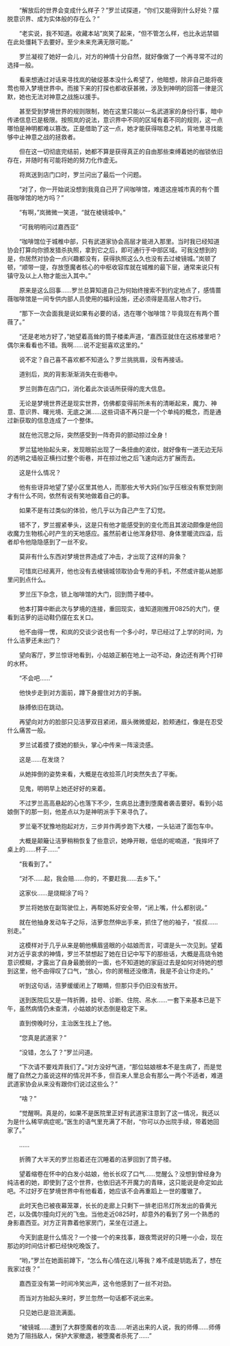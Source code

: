 　　

　　“解放后的世界会变成什么样子？”罗兰试探道，“你们又能得到什么好处？摆脱意识界、成为实体般的存在么？”

　　“老实说，我不知道。收藏本站”岚笑了起来，“但不管怎么样，也比永远禁锢在此处僵耗下去要好。至少未来充满无限可能。”

　　罗兰凝视了她好一会儿，对方的神情十分自然，就好像做了一个再寻常不过的选择一般。

　　看来想通过对话来寻找岚的破绽基本没什么希望了，他暗想，除非自己能将夜莺也带入梦境世界中。而接下来的打探也都收获甚微，涉及到神明的回答一律是沉默，她也无法对神意之战施以援手。

　　甚至受到梦境世界的规则限制，她在这里只能以一名武道家的身份行事，暗中传递信息已是极限。按照岚的说法，意识界中不同的区域有着不同的规则，这一点哪怕是神明都难以篡改。正是借助了这一点，她才能获得喘息之机，背地里寻找能够中止神意之战的拯救者。

　　但在这一切彻底完结前，她都不算是获得真正的自由那些束缚着她的枷锁依旧存在，并随时有可能将她的努力化作虚无。

　　将岚送到店门口时，罗兰问出了最后一个问题。

　　“对了，你一开始说没想到我竟自己开了间咖啡馆，难道这座城市真的有个蔷薇咖啡馆的地方吗？”

　　“有啊，”岚微微一笑道，“就在棱镜城中。”

　　“可我明明问过嘉西亚”

　　“咖啡馆位于城椎中部，只有武道家协会高层才能进入那里。当时我已经知道协会打算向你颁发猎杀执照，拿到它之后，即可通行于中部区域。可我没想到的是，你居然对协会一点兴趣都没有，获得执照这么久也没有去过棱镜城。”岚顿了顿，“顺带一提，存放堕魔者核心的中枢收容库就在城椎的最下层，通常来说只有镇守及以上人物才能出入其中。”

　　原来是这么回事……罗兰总算知道自己为何始终搜索不到约定地点了，感情蔷薇咖啡馆是一间专供内部人员使用的福利设施，还必须得是高层人物才行。

　　“那下一次会面我是说如果有必要的话，选在哪个咖啡馆？毕竟现在有两个蔷薇了。”

　　“还是老地方好了，”她望着高耸的筒子楼柔声道，“嘉西亚就住在这栋楼里吧？偶尔来看看也不错。我啊……说不定挺喜欢这里的。”

　　说不定？自己喜不喜欢都不知道么？罗兰挑挑眉，没有再接话。

　　道别后，岚的背影渐渐消失在街巷中。

　　罗兰则靠在店门口，消化着此次谈话所获得的庞大信息。

　　无论是梦境世界还是现实世界，仿佛都变得前所未有的清晰起来，魔力、神意、意识界、曙光境、无底之渊……这些词语不再只是一个个单纯的概念，而是通过新获取的信息连成了一个整体。

　　就在他沉思之际，突然感受到一阵奇异的颤动掠过全身！

　　罗兰猛地抬起头来，发现眼前出现了一条扭曲的波纹，就好像有一道无边无际的透明之墙般正横扫过整个街巷，并在掠过他之后飞速向远方扩展而去。

　　这是什么情况？

　　他有些讶异地望了望小区里其他人，而那些大爷大妈们似乎压根没有察觉到刚才有什么不同，依然有说有笑地做着自己的事。

　　如果不是有过类似的体验，他几乎以为自己产生了幻觉。

　　错不了，罗兰握紧拳头，这是只有他才能感受到的变化而且其波动颇像是他回收魔力生物核心时产生的天地感应。虽然前者让他浑身舒坦、身体里暖流四溢，后者却令他隐隐感到了一丝不安。

　　莫非有什么东西对梦境世界造成了冲击，才出现了这样的异象？

　　可惜岚已经离开，他也没有去棱镜城领取协会专用的手机，不然或许能从她那里问到点什么。

　　罗兰压下杂念，锁上咖啡馆的大门，回到筒子楼中。

　　他本打算中断此次与梦境的连接，重回现实，谁知道刚推开0825的大门，便看到洁萝的运动鞋仍摆在玄关口。

　　他不由得一愣，和岚的交谈少说也有一个多小时，早已经过了上学的时间，为什么洁萝还未出门？

　　望向客厅，罗兰惊讶地看到，小姑娘正躺在地上一动不动，身边还有两个打碎的水杯。

　　“不会吧……”

　　他快步走到对方面前，蹲下身握住对方的手腕。

　　脉搏依旧在跳动。

　　再望向对方的脸部只见洁萝双目紧闭，眉头微微蹙起，脸颊通红，像是在忍受什么痛苦一般。

　　罗兰试着摸了摸她的额头，掌心中传来一阵滚烫感。

　　这是……在发烧？

　　从她摔倒的姿势来看，大概是在收拾茶几时突然失去了平衡。

　　见鬼，明明早上她还好好的来着。

　　不过罗兰高高悬起的心也落下不少，生病总比遭到堕魔者袭击要好。看到小姑娘倒下的那一刻，他差点以为是神明派手下来寻仇了。

　　罗兰毫不犹豫地抱起对方，三步并作两步跑下大楼，一头钻进了面包车中。

　　大概是颠簸让洁萝稍稍恢复了些意识，她睁开眼，低低的呢喃道，“我摔坏了桌上的……杯子……”

　　“我看到了。”

　　“对不……起，我会赔……你的，不要赶我……去乡下。”

　　这家伙……是烧糊涂了吗？

　　罗兰将她放在副驾驶位上，再帮她系好安全带，“闭上嘴，什么都别说。”

　　就在他抽身发动车子之际，洁萝忽然伸出手来，抓住了他的袖子，“叔叔……别走。”

　　这模样对于几乎从来是朝他横眉竖眼的小姑娘而言，可谓是头一次见到。望着对方近乎哀求的神情，罗兰不禁想起了她在日记中写下的那些话，大概是高烧令她意识模糊，才露出了自身最脆弱的一面，也不知道她的家庭过去是如何对待她的想到这里，他不由得叹了口气，“放心，你的房租还没缴清，我是不会让你走的。”

　　听到这句话，洁萝缓缓闭上了眼睛，但那只手仍旧没有放开。

　　送到医院后又是一阵折腾，挂号、诊断、住院、吊水……一套下来基本已是下午，虽然病情仍未查清，小姑娘的状态倒是稳定下来。

　　直到傍晚时分，主治医生找上了他。

　　“您真是武道家？”

　　“没错，怎么了？”罗兰问道。

　　“下次请不要戏弄我们了。”对方没好气道，“那位姑娘根本不是生病了，而是觉醒了自然之力虽说这样的情况并不多，但百来人里总会有那么一两个不适者，难道武道家协会从来没有跟你们说过这些么？”

　　“啥？”

　　“觉醒啊。真是的，如果不是医院里正好有武道家注意到了这一情况，我还以为是什么稀罕病症呢。”医生的语气里充满了不耐，“你可以办出院手续，带着她回家了。”

　　……

　　折腾了大半天的罗兰抱着还在沉睡着的洁萝回到了筒子楼。

　　望着缩卷在怀中的白发小姑娘，他长长叹了口气……觉醒么？没想到曾经身为纯洁者的她，即使到了这个世界，也依旧逃不开魔力的青睐，这只能说是命定如此吧。不过好歹在梦境世界中有他看着，她应该不会再重蹈上一世的覆辙了。

　　此时天色已被夜幕笼罩，长长的走廊上只剩下一排老旧吊灯所发出的昏黄光芒，以及偶尔撞向灯光的飞虫。当他走近0825时，却意外的看到了另一个熟悉的身影嘉西亚。对方正背靠着他家房门，呆坐在过道上。

　　今天到底是什么情况？一个接一个的来找事，跟夜莺说好的只睡一小会，现在那边的时间估计都已经快吃晚饭了。

　　“哟，”罗兰在她面前蹲下，“怎么有心情在这儿等我？难不成是钥匙丢了，想在我家过夜？”

　　嘉西亚没有第一时间冷笑出声，这令他感到了一丝不对劲。

　　而当对方抬起头来时，罗兰忽然一句话都不说出来。

　　只见她已是泪流满面。

　　“棱镜城……遭到了大群堕魔者的攻击……听逃出来的人说，我的师傅……师傅她为了阻挡敌人，保护大家撤退，被堕魔者杀死了……”
